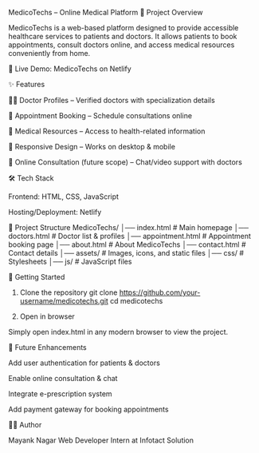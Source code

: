 MedicoTechs – Online Medical Platform
🔹 Project Overview

MedicoTechs is a web-based platform designed to provide accessible healthcare services to patients and doctors.
It allows patients to book appointments, consult doctors online, and access medical resources conveniently from home.

🔗 Live Demo: MedicoTechs on Netlify

✨ Features

👨‍⚕️ Doctor Profiles – Verified doctors with specialization details

📅 Appointment Booking – Schedule consultations online

💊 Medical Resources – Access to health-related information

📱 Responsive Design – Works on desktop & mobile

💬 Online Consultation (future scope) – Chat/video support with doctors

🛠️ Tech Stack

Frontend: HTML, CSS, JavaScript

Hosting/Deployment: Netlify

📂 Project Structure
MedicoTechs/
│── index.html        # Main homepage
│── doctors.html      # Doctor list & profiles
│── appointment.html  # Appointment booking page
│── about.html        # About MedicoTechs
│── contact.html      # Contact details
│── assets/           # Images, icons, and static files
│── css/              # Stylesheets
│── js/               # JavaScript files

🚀 Getting Started
1. Clone the repository
git clone https://github.com/your-username/medicotechs.git
cd medicotechs

2. Open in browser

Simply open index.html in any modern browser to view the project.

📌 Future Enhancements

Add user authentication for patients & doctors

Enable online consultation & chat

Integrate e-prescription system

Add payment gateway for booking appointments

👨‍💻 Author

Mayank Nagar
Web Developer Intern at Infotact Solution
